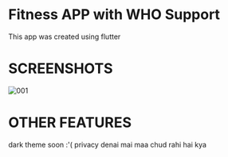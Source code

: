 # Fitness APP with WHO Support
This app was created using flutter

# SCREENSHOTS

![001](https://user-images.githubusercontent.com/100375001/194849379-8ad343f7-c0cc-4673-aac2-68d93428cdf6.jpg)


# OTHER FEATURES

dark theme soon :'( 
privacy denai mai maa chud rahi hai kya
